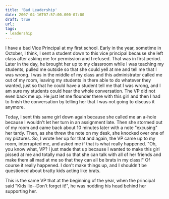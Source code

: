 ```yaml
---
title: 'Bad Leadership'
date: 2007-04-16T07:57:00.000-07:00
draft: true
url: 
tags: 
- leadership
---
```


I have a bad Vice Principal at my first school. Early in the year, sometime in October, I think, I sent a student down to this vice principal because she left class after asking me for permission and I refused. That was in first period. Later in the day, he brought her up to my classroom while I was teaching my students, pulled me outside so that she could yell at me and tell me that I was wrong. I was in the middle of my class and this administrator called me out of my room, leaving my students in there able to do whatever they wanted, just so that he could have a student tell me that I was wrong, and I am sure my students could hear the whole conversation. The VP did not even back me up. He just let me flounder there with this girl and then I had to finish the conversation by telling her that I was not going to discuss it anymore.  
  
Today, I sent this same girl down again because she called me an a-hole because I wouldn't let her turn in an assignment late. Then she stormed out of my room and came back about 10 minutes later with a note "excusing" her tardy. Then, as she threw the note on my desk, she knocked over one of my pictures. So, I wrote her up for that and again, the VP came up to my room, interrupted me, and asked me if that is what really happened. "Oh, you know what, VP? I just made that up because I wanted to make this girl pissed at me and totally mad so that she can talk with all of her friends and make them all mad at me so that they can all be brats in my class!" Of course it really happened. I don't make things up, and I shouldn't be questioned about bratty kids acting like brats.  
  
This is the same VP that at the beginning of the year, when the principal said "Kids lie--Don't forget it!", he was nodding his head behind her supporting her.
